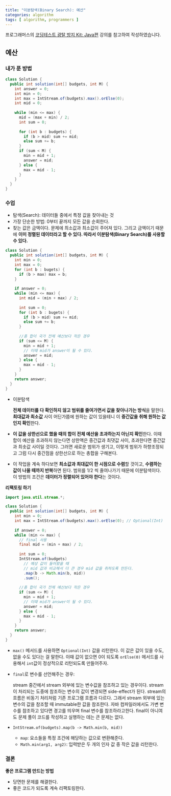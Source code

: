 ```yaml
---
title: "이분탐색(Binary Search): 예산"
categories: algorithm
tags: [ algorithm, programmers ]
---
```


프로그래머스의 [코딩테스트 광탈 방지 Kit: Java편](https://programmers.co.kr/learn/courses/10302) 강의를 참고하여 작성하였습니다.

## 예산

### 내가 푼 방법

```java
class Solution {
  public int solution(int[] budgets, int M) {
    int answer = 0;
    int min = 0;
    int max = IntStream.of(budgets).max().orElse(0);
    int mid = 0;
    
    while (min <= max) {
      mid = (max + min) / 2;
      int sum = 0;
      
      for (int b : budgets) {
        if (b > mid) sum += mid;
        else sum += b;
      }
      if (sum < M) {
        min = mid + 1;
        answer = mid;
      } else {
        max = mid - 1;
      }
    }
  }
}
```

### 수업

- 탐색(Search): 데이터들 중에서 특정 값을 찾아내는 것
- 가장 단순한 방법: 0부터 끝까지 모든 값을 순회한다. 
- 찾는 값은 금액이다. 문제에 최소값과 최소값이 주어져 있다. 그리고 금액이기 때문에 **이미 정렬된 데이터라고 할 수 있다. 따라서 이분탐색(Binary Search)를 사용할 수 있다.**

```java
class Solution {
  public int solution(int[] budgets, int M) {
    int min = 0;
    int max = 0;
    for (int b : bugets) {
      if (b > max) max = b;
    }
    
    if answer = 0;
    while (min <= max) {
      int mid = (min + max) / 2;
      
      int sum = 0;
      for (int b : bugets) {
        if (b > mid) sum += mid;
        else sum += b;
      }
      
      //총 합이 국가 전체 예산보다 작은 경우
      if (sum <= M) {
        min = mid + 1;
        // 이때 mid가 answer이 될 수 있다.
        answer = mid;
      } else {
        max = mid - 1;
      }
    }
    return answer;
  }
}
```

- 이분탐색

  **전체 데이터를 다 확인하지 않고 범위를 줄여가면서 값을 찾아나가는 방식**을 말한다. **최대값과 최소값** 사이 어딘가쯤에 원하는 값이 있을테니 이 **중간값을 취해 원하는 값인지 확인**한다.

- **이 값을 상한선으로 했을 때의 합이 전체 예산을 초과하는지 아닌지 확인**한다. 이때 합이 예산을 초과하지 않는다면 상한액은 중간값과 최댓값 사이, 초과한다면 중간값과 최솟값 사이일 것이다. 그러면 새로운 범위가 생기고, 이렇게 범위가 하향조정되고 그럼 다시 중간점을 상한선으로 하는 총합을 구해본다.

- 이 작업을 계속 하다보면 **최소값과 최대값이 한 시점으로 수렴**할 것이고, **수렴하는 값이 나올 때까지 반복**하면 된다. 범위를 1/2 씩 줄여나가기 때문에 이분탐색이다. 이 방법의 조건은 **데이터가 정렬되어 있어야 한다**는 것이다. 

**리팩토링 하기**

```java
import java.util.stream.*;

class Solution {
  public int solution(int[] budgets, int M) {
    int min = 0;
    int max = IntStream.of(budgets).max().orElse(0); // Optional(Int)
    
    if answer = 0;
    while (min <= max) {
      // final 사용
      final mid = (min + max) / 2;
      
      int sum = 0;
      IntStream.of(budgets)
        // 예상 값이 들어왔을 때
        // mid 값과 비교해서 더 큰 경우 mid 값을 취하도록 만든다.
        .map(b -> Math.min(b, mid))
        .sum();
      
      //총 합이 국가 전체 예산보다 작은 경우
      if (sum <= M) {
        min = mid + 1;
        // 이때 mid가 answer이 될 수 있다.
        answer = mid;
      } else {
        max = mid - 1;
      }
    }
    return answer;
  }
}
```

- `max()` 메서드를 사용하면 `Optional(Int)` 값을 리턴한다. 이 값은 값이 있을 수도, 없을 수도 있다는 걸 말한다. 이때 값이 없으면 0이 되도록 `orElse(0)` 메서드를 사용해서 `int`값이 정상적으로 리턴되도록 만들어주자.

- `final`로 변수를 선언해주는 경우:

  stream 중간에서 stream 외부에 있는 변수값을 참조하고 있는 경우이다. stream이 처리되는 도중에 참조하는 변수의 값이 변경되면 side-effect가 된다. stream의 흐름은 비동기 처리처럼 기존 프로그램 흐름과 다르다. 그래서 stream 외부에 있는 변수의 값을 참조할 때 immutable한 값을 참조한다. 자바 컴파일러에서도 가변 변수를 참조하고 있다면 경고를 띄우며 final 변수를 참조하라고한다. final이 아니여도 문제 풀이 코드를 작성하고 실행하는 데는 큰 문제는 없다. 

- `IntStream.of(budgets).map(b -> Math.min(b, mid))`

  - `map`: 요소들을 특정 조건에 해당하는 값으로 변환해준다.
  - `Math.min(arg1, arg2)`: 입력받은 두 개의 인자 값 중 작은 값을 리턴한다. 

### 결론

**좋은 프로그램 만드는 방법**

- 당면한 문제를 해결한다.
- 좋은 코드가 되도록 계속 리팩토링한다.
